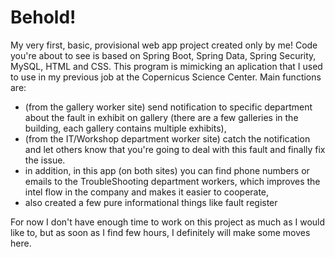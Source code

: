 # Behold! 
My very first, basic, provisional web app project created only by me!
Code you're about to see is based on Spring Boot, Spring Data, Spring Security, MySQL, HTML and CSS.
This program is mimicking an aplication that I used to use in my previous job at the Copernicus Science Center.
Main functions are:
* (from the gallery worker site) send notification to specific department about the fault in exhibit on gallery (there are a few galleries in the building, each gallery contains multiple exhibits),
* (from the IT/Workshop department worker site) catch the notification and let others know that you're going to deal with this fault and finally fix the issue.
* in addition, in this app (on both sites) you can find phone numbers or emails to the TroubleShooting department workers, which improves the intel flow in the company and makes it easier to cooperate,
* also created a few pure informational things like fault register

For now I don't have enough time to work on this project as much as I would like to, but as soon as I find few hours, I definitely will make some moves here.
